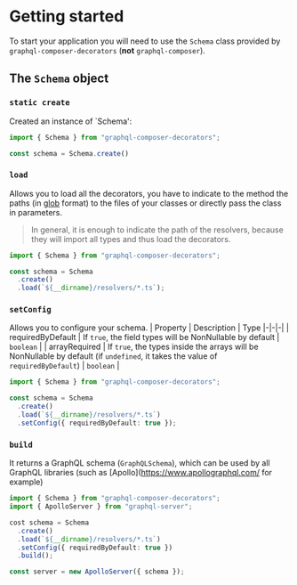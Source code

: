# Getting started
To start your application you will need to use the `Schema` class provided by `graphql-composer-decorators` (**not** `graphql-composer`).

## The `Schema` object

### `static create`
Created an instance of `Schema':

```ts
import { Schema } from "graphql-composer-decorators";

const schema = Schema.create()
```

### `load`
Allows you to load all the decorators, you have to indicate to the method the paths (in [glob](https://github.com/isaacs/node-glob#glob) format) to the files of your classes or directly pass the class in parameters.
> In general, it is enough to indicate the path of the resolvers, because they will import all types and thus load the decorators.
```ts
import { Schema } from "graphql-composer-decorators";

const schema = Schema
  .create()
  .load(`${__dirname}/resolvers/*.ts`);
```

### `setConfig`
Allows you to configure your schema.
| Property | Description | Type
|-|-|-|
| requiredByDefault | If `true`, the field types will be NonNullable by default | `boolean` |
| arrayRequired | If `true`, the types inside the arrays will be NonNullable by default (if `undefined`, it takes the value of `requiredByDefault`) | `boolean` |
```ts
import { Schema } from "graphql-composer-decorators";

const schema = Schema
  .create()
  .load(`${__dirname}/resolvers/*.ts`)
  .setConfig({ requiredByDefault: true });
```

### `build`
It returns a GraphQL schema (`GraphQLSchema`), which can be used by all GraphQL libraries (such as [Apollo](https://www.apollographql.com/ for example)
```ts
import { Schema } from "graphql-composer-decorators";
import { ApolloServer } from "graphql-server";

cost schema = Schema
  .create()
  .load(`${__dirname}/resolvers/*.ts`)
  .setConfig({ requiredByDefault: true })
  .build();

const server = new ApolloServer({ schema });
```